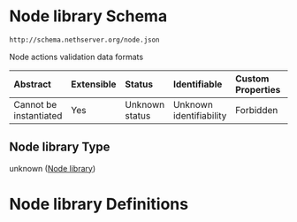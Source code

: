 # Node library Schema

```txt
http://schema.nethserver.org/node.json
```

Node actions validation data formats

| Abstract               | Extensible | Status         | Identifiable            | Custom Properties | Additional Properties | Access Restrictions | Defined In                                    |
| :--------------------- | :--------- | :------------- | :---------------------- | :---------------- | :-------------------- | :------------------ | :-------------------------------------------- |
| Cannot be instantiated | Yes        | Unknown status | Unknown identifiability | Forbidden         | Allowed               | none                | [node.json](node.json "open original schema") |

## Node library Type

unknown ([Node library](node.md))

# Node library Definitions

